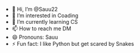 - 👋 Hi, I’m @Sauu22
- 👀 I’m interested in Coading
- 🌱 I’m currently learning CS
- 📫 How to reach me DM
- 😄 Pronouns: Sauu
- ⚡ Fun fact: I like Python but get scared by Snakes

<!---
Sauu22/Sauu22 is a ✨ special ✨ repository because its `README.md` (this file) appears on your GitHub profile.
You can click the Preview link to take a look at your changes.
--->

